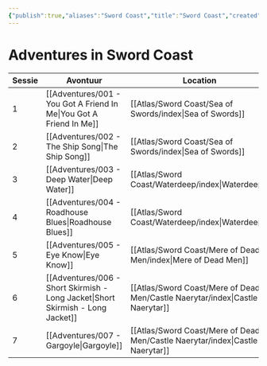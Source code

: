 ```yaml
---
{"publish":true,"aliases":"Sword Coast","title":"Sword Coast","created":"2025-07-16","modified":"2025-07-23T21:13:10.690+02:00","published":"2025-07-16","cssclasses":""}
---
```


# Adventures in Sword Coast
| Sessie | Avontuur                                                                                   | Location                                                                              | TFT         |
| ------ | ------------------------------------------------------------------------------------------ | ------------------------------------------------------------------------------------- | ----------- |
| 1      | [[Adventures/001 - You Got A Friend In Me\|You Got A Friend In Me]]             | [[Atlas/Sword Coast/Sea of Swords/index\|Sea of Swords]]                      | Sword Coast |
| 2      | [[Adventures/002 - The Ship Song\|The Ship Song]]                               | [[Atlas/Sword Coast/Sea of Swords/index\|Sea of Swords]]                      | Sword Coast |
| 3      | [[Adventures/003 - Deep Water\|Deep Water]]                                     | [[Atlas/Sword Coast/Waterdeep/index\|Waterdeep]]                              | Sword Coast |
| 4      | [[Adventures/004 - Roadhouse Blues\|Roadhouse Blues]]                           | [[Atlas/Sword Coast/Waterdeep/index\|Waterdeep]]                              | Sword Coast |
| 5      | [[Adventures/005 - Eye Know\|Eye Know]]                                         | [[Atlas/Sword Coast/Mere of Dead Men/index\|Mere of Dead Men]]                | Sword Coast |
| 6      | [[Adventures/006 - Short Skirmish - Long Jacket\|Short Skirmish - Long Jacket]] | [[Atlas/Sword Coast/Mere of Dead Men/Castle Naerytar/index\|Castle Naerytar]] | Sword Coast |
| 7      | [[Adventures/007 - Gargoyle\|Gargoyle]]                                         | [[Atlas/Sword Coast/Mere of Dead Men/Castle Naerytar/index\|Castle Naerytar]] | Sword Coast |




